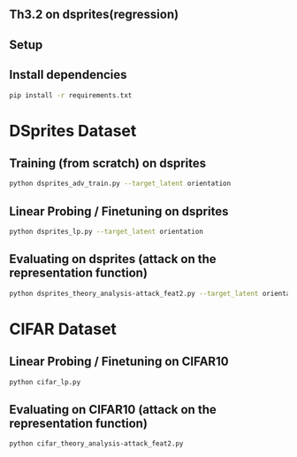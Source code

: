 ## Th3.2 on dsprites(regression)

## Setup
## Install dependencies

```bash
pip install -r requirements.txt
```

# DSprites Dataset
## Training (from scratch) on dsprites

```bash
python dsprites_adv_train.py --target_latent orientation
```

## Linear Probing / Finetuning on dsprites

```bash
python dsprites_lp.py --target_latent orientation
```

## Evaluating on dsprites (attack on the representation function)

```bash
python dsprites_theory_analysis-attack_feat2.py --target_latent orientation
```

# CIFAR Dataset
## Linear Probing / Finetuning on CIFAR10

```bash
python cifar_lp.py
```

## Evaluating on CIFAR10 (attack on the representation function)

```bash
python cifar_theory_analysis-attack_feat2.py 
```